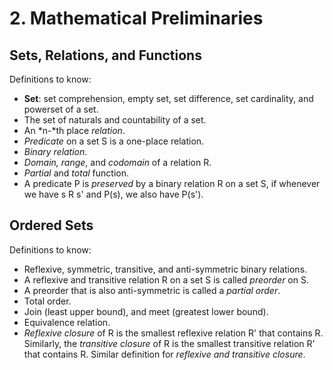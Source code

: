 # 2. Mathematical Preliminaries

## Sets, Relations, and Functions
Definitions to know:
  - **Set**: set comprehension, empty set, set difference, set cardinality, and
    powerset of a set.
  - The set of naturals and countability of a set.
  - An *n-*th place *relation*.
  - *Predicate* on a set S is a one-place relation.
  - *Binary relation*.
  - *Domain, range*, and *codomain* of a relation R.
  - *Partial* and *total* function.
  - A predicate P is *preserved* by a binary relation R on a set S, if whenever
    we have s R s' and P(s), we also have P(s').

## Ordered Sets
Definitions to know:
  - Reflexive, symmetric, transitive, and anti-symmetric binary relations.
  - A reflexive and transitive relation R on a set S is called *preorder* on S.
  - A preorder that is also anti-symmetric is called a *partial order*.
  - Total order.
  - Join (least upper bound), and meet (greatest lower bound).
  - Equivalence relation.
  - *Reflexive closure* of R is the smallest reflexive relation R' that
    contains R. Similarly, the *transitive closure* of R is the smallest
    transitive relation R' that contains R. Similar definition for *reflexive
    and transitive closure*.

